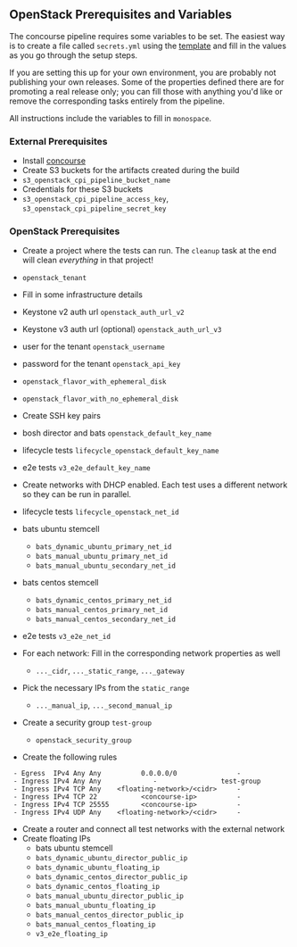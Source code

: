 ## OpenStack Prerequisites and Variables

The concourse pipeline requires some variables to be set. The easiest way is to create a file called `secrets.yml` using the [template](secrets.yml.template) and fill in the values as you go through the setup steps.

If you are setting this up for your own environment, you are probably not publishing your own releases. Some of the properties defined there are for promoting a real release only; you can fill those with anything you'd like or remove the corresponding tasks entirely from the pipeline.

All instructions include the variables to fill in `monospace`.

### External Prerequisites

- Install [concourse](http://concourse.ci/)
- Create S3 buckets for the artifacts created during the build
 - `s3_openstack_cpi_pipeline_bucket_name`
- Credentials for these S3 buckets
 - `s3_openstack_cpi_pipeline_access_key`, `s3_openstack_cpi_pipeline_secret_key`

### OpenStack Prerequisites

- Create a project where the tests can run. The `cleanup` task at the end will clean *everything* in that project!
 - `openstack_tenant`
- Fill in some infrastructure details
 - Keystone v2 auth url `openstack_auth_url_v2`
 - Keystone v3 auth url (optional) `openstack_auth_url_v3`
 - user for the tenant `openstack_username`
 - password for the tenant `openstack_api_key`
 - `openstack_flavor_with_ephemeral_disk`
 - `openstack_flavor_with_no_ephemeral_disk`
- Create SSH key pairs
 - bosh director and bats `openstack_default_key_name`
 - lifecycle tests `lifecycle_openstack_default_key_name`
 - e2e tests `v3_e2e_default_key_name`
- Create networks with DHCP enabled. Each test uses a different network so they can be run in parallel.
 - lifecycle tests `lifecycle_openstack_net_id`
 - bats ubuntu stemcell
   - `bats_dynamic_ubuntu_primary_net_id`
   - `bats_manual_ubuntu_primary_net_id`
   - `bats_manual_ubuntu_secondary_net_id`
 - bats centos stemcell
   - `bats_dynamic_centos_primary_net_id`
   - `bats_manual_centos_primary_net_id`
   - `bats_manual_centos_secondary_net_id`
 - e2e tests `v3_e2e_net_id`
 - For each network: Fill in the corresponding network properties as well
   - `..._cidr`, `..._static_range`, `..._gateway`
 - Pick the necessary IPs from the `static_range`
   - `..._manual_ip`, `..._second_manual_ip`

- Create a security group `test-group`
  - `openstack_security_group`

- Create the following rules
```
 - Egress  IPv4 Any Any          0.0.0.0/0               -
 - Ingress IPv4 Any Any             -                test-group
 - Ingress IPv4 TCP Any    <floating-network>/<cidr>     -
 - Ingress IPv4 TCP 22           <concourse-ip>          -
 - Ingress IPv4 TCP 25555        <concourse-ip>          -
 - Ingress IPv4 UDP Any    <floating-network>/<cidr>     -
```
- Create a router and connect all test networks with the external network
- Create floating IPs
  - bats ubuntu stemcell
  - `bats_dynamic_ubuntu_director_public_ip`
  - `bats_dynamic_ubuntu_floating_ip`
  - `bats_dynamic_centos_director_public_ip`
  - `bats_dynamic_centos_floating_ip`
  - `bats_manual_ubuntu_director_public_ip`
  - `bats_manual_ubuntu_floating_ip`
  - `bats_manual_centos_director_public_ip`
  - `bats_manual_centos_floating_ip`
  - `v3_e2e_floating_ip`
